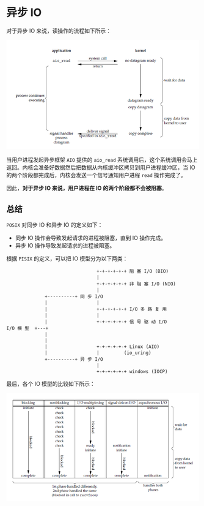 # 异步 IO

对于异步 IO 来说，读操作的流程如下所示：

![Asynchronous IO Model](../imgs/Asynchronous-IO.png)

当用户进程发起异步框架 `AIO` 提供的 `aio_read` 系统调用后，这个系统调用会马上返回。内核会准备好数据然后把数据从内核缓冲区拷贝到用户进程缓冲区，当 IO 的两个阶段都完成后，内核会发送一个信号通知用户进程 `read` 操作完成了。

因此，**对于异步 IO 来说，用户进程在 IO 的两个阶段都不会被阻塞**。



## 总结

`POSIX` 对同步 IO 和异步 IO 的定义如下：

* 同步 IO 操作会导致发起请求的进程被阻塞，直到 IO 操作完成。
* 异步 IO 操作导致发起请求的进程被阻塞。

根据 `PISIX` 的定义，可以把 IO 模型分为以下两类：

```
                                 +-+-+-+-+-+ 阻 塞 I/O (BIO)
                                 |
                                 +-+-+-+-+-+ 非 阻 塞 I/O (NIO)
                                 |
              +----------+ 同 步 I/O
              |                  |
              |                  +-+-+-+-+-+ I/O 多 路 复 用
              |                  |
              |                  +-+-+-+-+-+ 信 号 驱 动 I/O
I/O 模 型  +---+
              |
              |
              |                  +-+-+-+-+-+ Linux (AIO)
              |                  |         (io_uring)
              +----------+ 异 步 I/O
                                 |
                                 +-+-+-+-+-+ windows (IOCP)
```

最后，各个 IO 模型的比较如下所示：

![Comparison IO Model](../imgs/Comparison-IO-Model.png)
